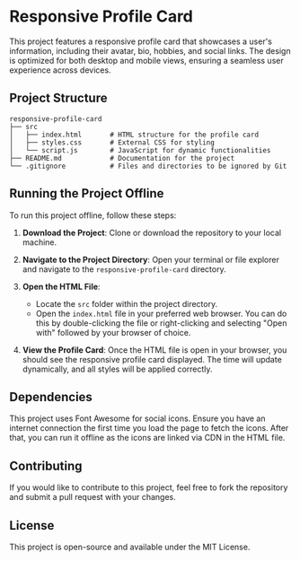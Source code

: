 # Responsive Profile Card

This project features a responsive profile card that showcases a user's information, including their avatar, bio, hobbies, and social links. The design is optimized for both desktop and mobile views, ensuring a seamless user experience across devices.

## Project Structure

```
responsive-profile-card
├── src
│   ├── index.html       # HTML structure for the profile card
│   ├── styles.css       # External CSS for styling
│   └── script.js        # JavaScript for dynamic functionalities
├── README.md            # Documentation for the project
└── .gitignore           # Files and directories to be ignored by Git
```

## Running the Project Offline

To run this project offline, follow these steps:

1. **Download the Project**: Clone or download the repository to your local machine.

2. **Navigate to the Project Directory**: Open your terminal or file explorer and navigate to the `responsive-profile-card` directory.

3. **Open the HTML File**: 
   - Locate the `src` folder within the project directory.
   - Open the `index.html` file in your preferred web browser. You can do this by double-clicking the file or right-clicking and selecting "Open with" followed by your browser of choice.

4. **View the Profile Card**: Once the HTML file is open in your browser, you should see the responsive profile card displayed. The time will update dynamically, and all styles will be applied correctly.

## Dependencies

This project uses Font Awesome for social icons. Ensure you have an internet connection the first time you load the page to fetch the icons. After that, you can run it offline as the icons are linked via CDN in the HTML file.

## Contributing

If you would like to contribute to this project, feel free to fork the repository and submit a pull request with your changes. 

## License

This project is open-source and available under the MIT License.